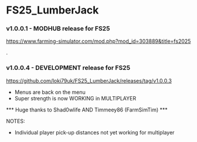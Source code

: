 # FS25_LumberJack

### v1.0.0.1 - MODHUB release for FS25
https://www.farming-simulator.com/mod.php?mod_id=303889&title=fs2025

.

### v1.0.0.4 - DEVELOPMENT release for FS25
https://github.com/loki79uk/FS25_LumberJack/releases/tag/v1.0.0.3
- Menus are back on the menu
- Super strength is now WORKING in MULTIPLAYER

*** Huge thanks to Shad0wlife AND Timmeey86 (FarmSimTim) ***

NOTES:
- Individual player pick-up distances not yet working for multiplayer
